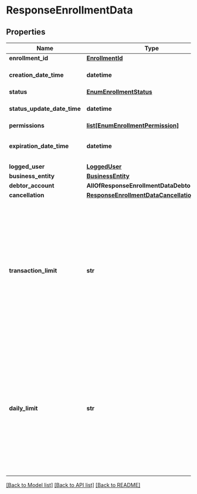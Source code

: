 # ResponseEnrollmentData

## Properties
Name | Type | Description | Notes
------------ | ------------- | ------------- | -------------
**enrollment_id** | [**EnrollmentId**](EnrollmentId.md) |  | 
**creation_date_time** | **datetime** | O instante em que o vínculo de conta foi criado no ambiente da detentora. | 
**status** | [**EnumEnrollmentStatus**](EnumEnrollmentStatus.md) |  | 
**status_update_date_time** | **datetime** | O instante em que ocorreu a última alteração de status do vínculo de conta. | 
**permissions** | [**list[EnumEnrollmentPermission]**](EnumEnrollmentPermission.md) |  | 
**expiration_date_time** | **datetime** | O instante de expiração deste vínculo de conta, de acordo com a regulação vigente. | 
**logged_user** | [**LoggedUser**](LoggedUser.md) |  | 
**business_entity** | [**BusinessEntity**](BusinessEntity.md) |  | [optional] 
**debtor_account** | **AllOfResponseEnrollmentDataDebtorAccount** |  | [optional] 
**cancellation** | [**ResponseEnrollmentDataCancellation**](ResponseEnrollmentDataCancellation.md) |  | [optional] 
**transaction_limit** | **str** | Valor máximo, por transação, admitido para este vínculo de conta. Este limite não garante a autorização de iniciações de pagamento; servindo como referência para a iniciadora evitar a criação de consentimentos de valores tais que, garantidamente, não serão autorizados.  [Restrição] Campo de preenchimento obrigatório pelos participantes quando o campo &#x60;status&#x60; for preenchido com os valores &#x60;AUTHORISED&#x60; ou &#x60;AWAITING_ENROLLMENT&#x60;.  | [optional] 
**daily_limit** | **str** | Limite diário cumulativo para este vínculo de conta. Este limite não garante a autorização de iniciações de pagamento; servindo como referência para a iniciadora evitar a criação de consentimentos para valores tais que, garantidamente, não serão autorizados.  [Restrição] Campo de preenchimento obrigatório pelos participantes quando o campo &#x60;status&#x60; for preenchido com os valores &#x60;AUTHORISED&#x60; ou &#x60;AWAITING_ENROLLMENT&#x60;.  | [optional] 

[[Back to Model list]](../README.md#documentation-for-models) [[Back to API list]](../README.md#documentation-for-api-endpoints) [[Back to README]](../README.md)

